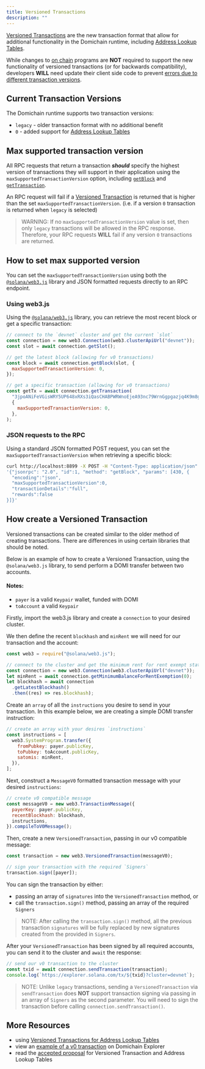 ```yaml
---
title: Versioned Transactions
description: ""
---
```


[Versioned Transactions](./versioned-transactions.md) are the new transaction format that allow for additional functionality in the Domichain runtime, including [Address Lookup Tables](./lookup-tables.md).

While changes to [on chain](./on-chain-programs/overview.md) programs are **NOT** required to support the new functionality of versioned transactions (or for backwards compatibility), developers **WILL** need update their client side code to prevent [errors due to different transaction versions](#max-supported-transaction-version).

## Current Transaction Versions

The Domichain runtime supports two transaction versions:

- `legacy` - older transaction format with no additional benefit
- `0` - added support for [Address Lookup Tables](./lookup-tables.md)

## Max supported transaction version

All RPC requests that return a transaction **_should_** specify the highest version of transactions they will support in their application using the `maxSupportedTransactionVersion` option, including [`getBlock`](../api/http#getblock) and [`getTransaction`](../api/http#gettransaction).

An RPC request will fail if a [Versioned Transaction](./versioned-transactions.md) is returned that is higher than the set `maxSupportedTransactionVersion`. (i.e. if a version `0` transaction is returned when `legacy` is selected)

> WARNING:
> If no `maxSupportedTransactionVersion` value is set, then only `legacy` transactions will be allowed in the RPC response. Therefore, your RPC requests **WILL** fail if any version `0` transactions are returned.

## How to set max supported version

You can set the `maxSupportedTransactionVersion` using both the [`@solana/web3.js`](https://solana-labs.github.io/solana-web3.js/) library and JSON formatted requests directly to an RPC endpoint.

### Using web3.js

Using the [`@solana/web3.js`](https://solana-labs.github.io/solana-web3.js/) library, you can retrieve the most recent block or get a specific transaction:

```js
// connect to the `devnet` cluster and get the current `slot`
const connection = new web3.Connection(web3.clusterApiUrl("devnet"));
const slot = await connection.getSlot();

// get the latest block (allowing for v0 transactions)
const block = await connection.getBlock(slot, {
  maxSupportedTransactionVersion: 0,
});

// get a specific transaction (allowing for v0 transactions)
const getTx = await connection.getTransaction(
  "3jpoANiFeVGisWRY5UP648xRXs3iQasCHABPWRWnoEjeA93nc79WrnGgpgazjq4K9m8g2NJoyKoWBV1Kx5VmtwHQ",
  {
    maxSupportedTransactionVersion: 0,
  },
);
```

### JSON requests to the RPC

Using a standard JSON formatted POST request, you can set the `maxSupportedTransactionVersion` when retrieving a specific block:

```bash
curl http://localhost:8899 -X POST -H "Content-Type: application/json" -d \
'{"jsonrpc": "2.0", "id":1, "method": "getBlock", "params": [430, {
  "encoding":"json",
  "maxSupportedTransactionVersion":0,
  "transactionDetails":"full",
  "rewards":false
}]}'
```

## How create a Versioned Transaction

Versioned transactions can be created similar to the older method of creating transactions. There are differences in using certain libraries that should be noted.

Below is an example of how to create a Versioned Transaction, using the `@solana/web3.js` library, to send perform a DOMI transfer between two accounts.

#### Notes:

- `payer` is a valid `Keypair` wallet, funded with DOMI
- `toAccount` a valid `Keypair`

Firstly, import the web3.js library and create a `connection` to your desired cluster.

We then define the recent `blockhash` and `minRent` we will need for our transaction and the account:

```js
const web3 = require("@solana/web3.js");

// connect to the cluster and get the minimum rent for rent exempt status
const connection = new web3.Connection(web3.clusterApiUrl("devnet"));
let minRent = await connection.getMinimumBalanceForRentExemption(0);
let blockhash = await connection
  .getLatestBlockhash()
  .then((res) => res.blockhash);
```

Create an `array` of all the `instructions` you desire to send in your transaction. In this example below, we are creating a simple DOMI transfer instruction:

```js
// create an array with your desires `instructions`
const instructions = [
  web3.SystemProgram.transfer({
    fromPubkey: payer.publicKey,
    toPubkey: toAccount.publicKey,
    satomis: minRent,
  }),
];
```

Next, construct a `MessageV0` formatted transaction message with your desired `instructions`:

```js
// create v0 compatible message
const messageV0 = new web3.TransactionMessage({
  payerKey: payer.publicKey,
  recentBlockhash: blockhash,
  instructions,
}).compileToV0Message();
```

Then, create a new `VersionedTransaction`, passing in our v0 compatible message:

```js
const transaction = new web3.VersionedTransaction(messageV0);

// sign your transaction with the required `Signers`
transaction.sign([payer]);
```

You can sign the transaction by either:

- passing an array of `signatures` into the `VersionedTransaction` method, or
- call the `transaction.sign()` method, passing an array of the required `Signers`

> NOTE:
> After calling the `transaction.sign()` method, all the previous transaction `signatures` will be fully replaced by new signatures created from the provided in `Signers`.

After your `VersionedTransaction` has been signed by all required accounts, you can send it to the cluster and `await` the response:

```js
// send our v0 transaction to the cluster
const txid = await connection.sendTransaction(transaction);
console.log(`https://explorer.solana.com/tx/${txid}?cluster=devnet`);
```

> NOTE:
> Unlike `legacy` transactions, sending a `VersionedTransaction` via `sendTransaction` does **NOT** support transaction signing via passing in an array of `Signers` as the second parameter. You will need to sign the transaction before calling `connection.sendTransaction()`.

## More Resources

- using [Versioned Transactions for Address Lookup Tables](./lookup-tables.md#how-to-create-an-address-lookup-table)
- view an [example of a v0 transaction](https://explorer.solana.com/tx/3jpoANiFeVGisWRY5UP648xRXs3iQasCHABPWRWnoEjeA93nc79WrnGgpgazjq4K9m8g2NJoyKoWBV1Kx5VmtwHQ/?cluster=devnet) on Domichain Explorer
- read the [accepted proposal](./../proposals/versioned-transactions.md) for Versioned Transaction and Address Lookup Tables
